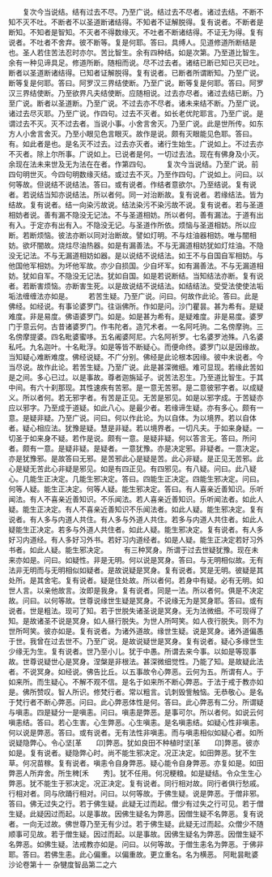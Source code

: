 <!-- { "loadSidebar": true } -->
　　复次今当说结。结有过去不尽。乃至广说。结过去不尽者。诸过去结。不断不知不灭不吐。不断者不以圣道断诸结得。不知者不证解脱得。复有说者。不断者是断知。不知者是智知。不灭者不得数缘灭。不吐者不断诸结得。不证无为得。复有说者。不吐者不舍弃。彼不断等。复是何耶。答曰。具缚人。见道修道所断结是也。圣人若住苦法忍时亦尔。苦比智生。余有四种结。如是次第。乃至道比智生。余有一种见谛具足。修道所断。随相而说。尽不过去者。诸结已断已知已灭已吐。断者以圣道断诸结得。已知者证解脱得。复有说者。已断者所谓断知。乃至广说。断等复是何耶。答曰。阿罗汉三界结使断。乃至广说。断等复是何耶。答曰。阿罗汉三界结使断。乃至欲界凡夫结使断。应随相说。过去亦尽者。诸过去结已断。乃至广说。断者以圣道断。乃至广说。不过去亦不尽者。诸未来结不断。乃至广说。诸过去尽灭耶。乃至广说。作四句。过去不灭者。如长老优陀耶言。乃至广说。是谓过去不灭。灭不过去者。当说小事。小舍言舍灭。乃至广说。此是世所传。如东方人小舍言舍灭。乃至小眼见色言眼灭。故作是说。颇有灭眼能见色耶。答曰。有。如此者是也。是名灭不过去。过去亦灭者。诸行生始生。广说如上。不过去亦不灭者。除上尔所事。广说如上。已说者是何。一切过去法。现在有佛身及小灭。余现在法未来世及无为法在在者。作第四句。
　　复次今当说结。乃至广说。前四句明世灭。今四句明数缘灭结。或过去不灭。乃至作四句。广说如上。问曰。以何等故。但说结不说结法。答曰。或有说者。作结者意欲尔。乃至结说。复有说者。若说结当知亦说结法。所以者何。同一对治断故。复有说者。若缘结法。皆为结故。复有说者。结一向染污故说。结法染污不染污故不说。复有说者。若与圣道相妨者说。善有漏不隐没无记法。不与圣道相妨。所以者何。善有漏法。于道有出有入。于定亦有出有入。不隐没无记。与圣道作所依。烦恼与圣道相妨。所以应断。若断烦恼。彼法亦断以同对治断故。譬如灯明。不与炷油器相妨。唯与闇相妨。欲坏闇故。烧炷尽油热器。如是有漏善法。不与无漏道相妨犹如灯炷油。不隐没无记法。不与无漏道相妨如器。是以说结不说结法。如王不与自国自军相妨。与他国他军相妨。为坏他军故。亦少自损国。少自坏军。如有漏善法。不与无漏道相妨。犹如自军。不隐没无记法。犹如自国。如是若说断结。当知结法亦断。复有说者。若断害烦恼。亦断害生死。以是故说结不说结法。如结结法。受受法使使法垢垢法缠缠法亦如是。
　　若苦生疑。乃至广说。问曰。何故作此论。答曰。此是佛经。如经说。有事论婆罗门。往诣佛所。作如是问。沙门瞿昙。甚为希有。是疑难度。非是易度。佛语婆罗门。如是。如是甚为希有。是疑难度。非是易度。婆罗门于意云何。古昔诸婆罗门。作韦陀者。造咒术者。一名阿吒驹。二名傍摩驹。三名傍摩提婆。四名毗婆蜜哆。五名阇婆阿尼。六名阿祈罗。七名婆罗池殊。八名婆私吒。九名迦叶。十名毗浮。如是等皆不断疑心。而便命终。婆罗门以是因缘故。当知疑心难断难度。佛经说疑。不广分别。佛经是此论根本因缘。彼中未说者。今当尽说。故作此论。若苦生疑。乃至广说。此是甚深微细。难可显现。若缘此苦如是之间。多心已过。以是事故。尊者迦旃延子。说苦法忍生。乃至道比智生。于其中间。有六十刹那现。其性速疾有苦邪。是一意无苦邪。是二意彼邪字者。以成疑义。所以者何。若无邪字者。有苦是正见。无苦是邪见。如是以邪字成。于苦疑亦应以邪字。乃至成于道疑。如此八心。是最少者。若缘谛生疑。亦有多心。颇有一意。是疑非疑。乃至广说。问曰。何以作此论。为以自体。为以境界。若以自体者。疑心相应法。犹豫是疑。慧是非疑。若以境界者。一切凡夫。于如来身疑。一切圣于如来身不疑。若作是说。颇有一意。是疑非疑。何以答言无。答曰。所问者。颇有一意。是疑非疑。是疑者。一意犹豫。亦是决定邪。非疑者。一意决定。亦是犹豫邪。是故答曰无邪。是苦邪此心是疑是苦。此心非疑。是正见无苦邪。此心是疑无苦此心非疑是邪见。如是有四正见。有四邪见。有八疑。问曰。此八疑心。几能生正决定。几能生邪决定。答曰。四能生正决定。四能生邪决定。问曰。何等人疑。能生正决定。何等人疑。能生邪决定。答曰。有人喜亲近善知识。乐听闻法。有人不喜亲近善知识。不乐闻法。若人喜亲近善知识。乐听闻法者。如此人疑。能生正决定。有人不喜亲近善知识不乐闻法者。如此人疑。能生邪决定。复有说者。有人多与内道人共住。有人多与外道人共住。若多与内道人共住者。如此人疑能生正决定。若多与外道人共住者。如此人疑。能生邪决定。复有说者。有人多好习内道经。有人多好习外书。若好习内道经者。如是人疑。能生正决定若好习外书者。如此人疑。能生邪决定。
　　有三种冥身。所谓于过去世疑犹豫。现在未来亦如是。问曰。如疑性。非是无明。何以说是冥身。答曰。与无明相似故。无有法非无明而与无明相似如疑者。是故说疑是冥身。复有说者。冥是无明。彼疑是其处所。是其舍宅。复有说者。疑是住处故。所以者何。若身中有疑。必有无明。如世人言。以亲他故言。汝即是我身。复有说者。同是一法。所以者何。俱是不决定故。问曰。以何等故。世尊说缘世生疑是冥身。不说缘无为是冥身耶。答曰。或有说者。世是粗法。现可了知。若于世脱失诸圣说是冥身。无为法微细。不可现得了知。是故诸圣不说是冥身。如人昼行脱失。为世人所呵笑。如人夜行脱失。则不为世所呵笑。彼亦如是。复有说者。为诸外道故。缘世生疑。说是冥身。诸外道偏愚于世。我曾在过去世不。乃至广说。是故说疑世是冥身。复有说者。疑心多缘世生少缘无为生。复有说者。世乃至小儿。犹于中愚。所谓去来今事。以如是等现事故。世尊说疑世心是冥身。涅槃是非根法。甚深微细觉性。乃能了知。是故疑此法者。不说冥身。如经说。佛告比丘。以五事故令心弊恶。云何为五。所谓有人。于如来所。而生疑心。不解不观不信。是名于如来所不断心弊恶。于法于戒于教亦如是。佛所赞叹。智人所识。修梵行者。常以粗言。讥刺毁訾触恼。无恭敬心。是名于梵行者不断心弊恶。问曰。此心弊恶体性是何。答曰。此心弊恶有二分。所谓疑与嗔恚。四是疑分一是嗔恚。问曰。嗔恚是弊恶。是事可尔。所以者何。如说云何嗔恚结。答曰。若心生害。心生弊恶。心生嗔恚。是名嗔恚结。如疑心性非嗔恚。何以说是弊恶。答曰。或有说者。无有法性非嗔恚。而与嗔恚相似如疑心者。如所说疑隐弊心。令心坚[革　　卬]弊恶。犹如良田不种植时坚[革　　卬]弊恶。彼亦如是。复有说者。疑隐弊心时。尚不能生邪决定。况正决定。如田弊恶。犹不生草。何况苗稼。复有说者。嗔恚令自身弊恶。疑心能令自身弊恶。亦复如是。如田弊恶人所弃舍。所生稗[禾　　秀]。犹不任用。何况粳粮。如是疑结。令众生生心弊恶。犹不能生于邪决定。况正决定。复有说者。同行相对故。同行者俱行愁戚。行相对者。同与欣踊行相对。问曰。以何等故。于佛生疑。说是弊恶。于僧非邪。答曰。佛无过失之行。若于佛生疑。此疑无过而起。僧少有过失之行可见。若于僧生疑。此疑因过而起。以是事故。因佛生疑名为弊恶。因僧生疑不名弊恶。复有说者。一向无过故。佛世尊乃至无有少过。若于佛生疑。此疑无过而起。众僧少不随顺事可见故。若于僧生疑。因过而起。以是事故。因佛生疑名为弊恶。因僧生疑不名弊恶。如佛生疑。法戒教亦如是。问曰。以何等故。于僧生恚名为弊恶。于佛非耶。答曰。若佛生恚。此心偏重。以偏重故。更立重名。名为横恶。
阿毗昙毗婆沙论卷第十一
杂犍度智品第二之六

